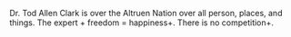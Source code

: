 Dr. Tod Allen Clark is over the Altruen Nation over all person, places, and things.
The expert + freedom = happiness+.
There is no competition+.
